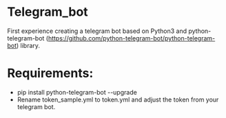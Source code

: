 # Telegram_bot
First experience creating a telegram bot based on Python3 and python-telegram-bot (https://github.com/python-telegram-bot/python-telegram-bot) library.

# Requirements:
* pip install python-telegram-bot --upgrade
* Rename token_sample.yml to token.yml and adjust the token from your telegram bot.